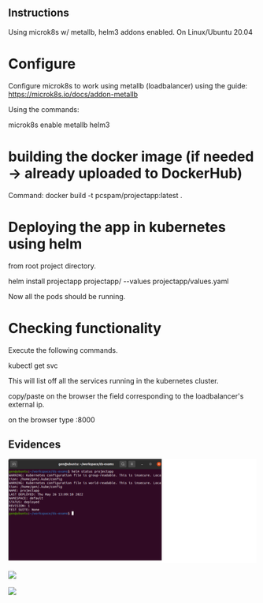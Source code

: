 ## Instructions
Using microk8s w/ metallb, helm3 addons enabled. On Linux/Ubuntu 20.04 


# Configure 
Configure microk8s to work using metallb (loadbalancer) using the guide: https://microk8s.io/docs/addon-metallb

Using the commands:

microk8s enable metallb helm3

# building the docker image (if needed -> already uploaded to DockerHub)

Command:
docker build -t pcspam/projectapp:latest .

# Deploying the app in kubernetes using helm

from root project directory.

helm install projectapp projectapp/ --values projectapp/values.yaml

Now all the pods should be running.

# Checking functionality

Execute the following commands.

kubectl get svc

This will list off all the services running in the kubernetes cluster.

copy/paste on the browser the field corresponding to the loadbalancer's external ip.

on the browser type <loadbalancer-external-ip>:8000

## Evidences

  ![](https://github.com/Legendary-Overlord/ds-exams/blob/master/evidences/helm%20status.png)
  
  ![](https://github.com/Legendary-Overlord/ds-exams/tree/master/evidences/kubeall.png)
  
  ![](https://github.com/Legendary-Overlord/ds-exams/tree/master/evidences/browser.png)
